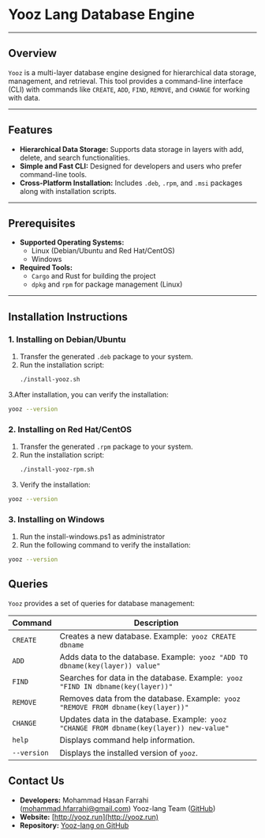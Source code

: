 # Yooz Lang Database Engine

---

## **Overview**

`Yooz` is a multi-layer database engine designed for hierarchical data storage, management, and retrieval. This tool provides a command-line interface (CLI) with commands like `CREATE`, `ADD`, `FIND`, `REMOVE`, and `CHANGE` for working with data.

---

## **Features**

- **Hierarchical Data Storage:** Supports data storage in layers with add, delete, and search functionalities.
- **Simple and Fast CLI:** Designed for developers and users who prefer command-line tools.
- **Cross-Platform Installation:** Includes `.deb`, `.rpm`, and `.msi` packages along with installation  scripts.

---

## **Prerequisites**

- **Supported Operating Systems:**
  - Linux (Debian/Ubuntu and Red Hat/CentOS)
  - Windows
- **Required Tools:**
  - `Cargo` and Rust for building the project
  - `dpkg` and `rpm` for package management (Linux)

---

## **Installation Instructions**

### **1. Installing on Debian/Ubuntu**

1. Transfer the generated `.deb` package to your system.
2. Run the installation script:
   ```bash
   ./install-yooz.sh
   ```

3.After installation, you can verify the installation:

```bash
yooz --version
```

### **2. Installing on Red Hat/CentOS**

1. Transfer the generated `.rpm` package to your system.
2. Run the installation script:
   ```bash
   ./install-yooz-rpm.sh
   ```
3. Verify the installation:
```bash
yooz --version
```

### **3. Installing on Windows**

1. Run the install-windows.ps1 as administrator
2. Run the following command to verify the installation:
```bash
yooz --version
```

## **Queries**

`Yooz` provides a set of queries for database management:

| **Command** | **Description**                                                                      |
| ----------------- | ------------------------------------------------------------------------------------------ |
| `CREATE`        | Creates a new database. Example:` yooz CREATE dbname`                                    |
| `ADD`           | Adds data to the database. Example:` yooz "ADD TO dbname(key(layer)) value"`             |
| `FIND`          | Searches for data in the database. Example:` yooz "FIND IN dbname(key(layer))"`          |
| `REMOVE`        | Removes data from the database. Example:` yooz "REMOVE FROM dbname(key(layer))"`         |
| `CHANGE`        | Updates data in the database. Example:` yooz "CHANGE FROM dbname(key(layer)) new-value"` |
| `help`          | Displays command help information.                                                         |
| `--version`     | Displays the installed version of `yooz`.                                                |

## **Contact Us**

* **Developers:**
  Mohammad Hasan Farrahi ([mohammad.hfarrahi@gmail.com]())
  Yooz-lang Team ([GitHub](https://github.com/yooz-lang))
* **Website:** [http://yooz.run](http://yooz.run)
* **Repository:** [Yooz-lang on GitHub](https://github.com/yooz-lang/yooz-engine)

